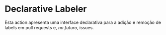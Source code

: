 # Declarative Labeler

Esta action apresenta uma interface declarativa para a adição e remoção de labels em pull requests e, *no futuro*, issues.
